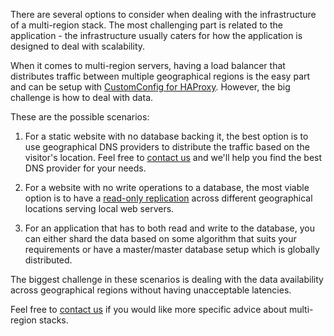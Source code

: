 <!-- usedin: [ _legacy_docker/Tutorials/1900-09-26-multi-region-stack.md, _maestro/Tutorials/1900-09-26-multi-region-stack.md, _node/tutorials/1900-09-26-multi-region-stack.md, _rails/Tutorials/1900-09-26-multi-region-stack.md] -->


There are several options to consider when dealing with the infrastructure of a multi-region stack. The most challenging part is related to the application - the infrastructure usually caters for how the application is designed to deal with scalability.

When it comes to multi-region servers, having a load balancer that distributes traffic between multiple geographical regions is the easy part and can be setup with [CustomConfig for HAProxy](http://help.cloud66.com/web-server/haproxy). However, the big challenge is how to deal with data.

These are the possible scenarios:

1. For a static website with no database backing it, the best option is to use geographical DNS providers to distribute the traffic based on the visitor's location. Feel free to [contact us](mailto:support@cloud66.com) and we'll help you find the best DNS provider for your needs.

2. For a website with no write operations to a database, the most viable option is to have a [read-only replication](http://help.cloud66.com/database-management/database-replication) across different geographical locations serving local web servers.

3. For an application that has to both read and write to the database, you can either shard the data based on some algorithm that suits your requirements or have a master/master database setup which is globally distributed.

The biggest challenge in these scenarios is dealing with the data availability across geographical regions without having unacceptable latencies.

Feel free to [contact us](mailto:support@cloud66.com) if you would like more specific advice about multi-region stacks.
